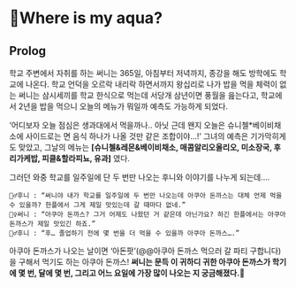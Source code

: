 # 🍴Where is my aqua?

## Prolog

학교 주변에서 자취를 하는 써니는 365일, 아침부터 저녁까지, 종강을 해도 방학에도 학교에 나온다. 학교 언덕을 오르락 내리락 하면서까지 왕십리로 나가 밥을 먹을 체력이 없는 써니는 삼시세끼를 학교 한식으로 먹는데 서당개 삼년이면 풍월을 읊는다고, 학교에서 2년을 밥을 먹으니 오늘의 메뉴가 뭐일까 예측도 가능하게 되었다.

‘어디보자 오늘 점심은 생과대에서 먹을까나.. 아닛 근데 왠지 오늘은 슈니첼\*베이비채소에 사이드로는 면 음식 하나가 나올 것만 같은 조합이야…!’ 그녀의 예측은 기가막히게도 맞았고, 그날의 메뉴는 **[슈니첼&레몬&베이비채소, 매콤알리오올리오, 미소장국, 후리가케밥, 피클&할라피뇨, 유과]** 였다.

그러던 와중 학교를 일주일에 단 두 번만 나오는 후니와 이야기를 나누게 되는데….

```
🙍‍♂️후니 : “써니야 내가 학교를 일주일에 두 번만 나오는데 아쿠아 돈까스는 대체 언제 먹을 수 있을까? 한플에서 그게 제일 맛있는데 갈 때마다 없네.”
🤷‍♀️써니 : “아쿠아 돈까스? 그거 어제도 나왔던 거 같은데 아닌가요? 하긴 한플에서는 아쿠아 돈까스가 제일 맛있긴 하죠.”
🙍‍♂️후니 : “후… 졸업하기 전에 몇 번을 더 먹을 수 있을까 아쿠아 돈까스….”
```

아쿠아 돈까스가 나오는 날이면 ‘아돈팟’(@@아쿠아 돈까스 먹으러 갈 파티 구합니다)을 구해서 먹기도 하는 아쿠아 돈까스!
**써니는 문득 이 귀하디 귀한 아쿠아 돈까스가 학기에 몇 번, 달에 몇 번, 그리고 어느 요일에 가장 많이 나오는 지 궁금해졌다.🤔**

##
